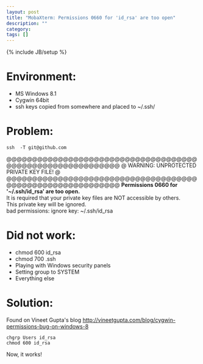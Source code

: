 ```yaml
---
layout: post
title: "MobaXterm: Permissions 0660 for 'id_rsa' are too open"
description: ""
category: 
tags: []
---
```

{% include JB/setup %}

# Environment:  
* MS Windows 8.1  
* Cygwin 64bit  
* ssh keys copied from somewhere and placed to ~/.ssh/

# Problem:  
```
ssh  -T git@github.com
```
@@@@@@@@@@@@@@@@@@@@@@@@@@@@@@@@@@@@@@@@@@@@@@@@@@@@@@@@@@@
@         WARNING: UNPROTECTED PRIVATE KEY FILE!          @
@@@@@@@@@@@@@@@@@@@@@@@@@@@@@@@@@@@@@@@@@@@@@@@@@@@@@@@@@@@
**Permissions 0660 for '~/.ssh/id_rsa' are too open.**  
It is required that your private key files are NOT accessible by others.  
This private key will be ignored.  
bad permissions: ignore key: ~/.ssh/id_rsa  

# Did not work:  
* chmod 600 id_rsa   
* chmod 700 .ssh   
* Playing with Windows security panels  
* Setting group to SYSTEM  
* Everything else  

# Solution:
Found on Vineet Gupta's blog http://vineetgupta.com/blog/cygwin-permissions-bug-on-windows-8

```
chgrp Users id_rsa
chmod 600 id_rsa
```

Now, it works!
